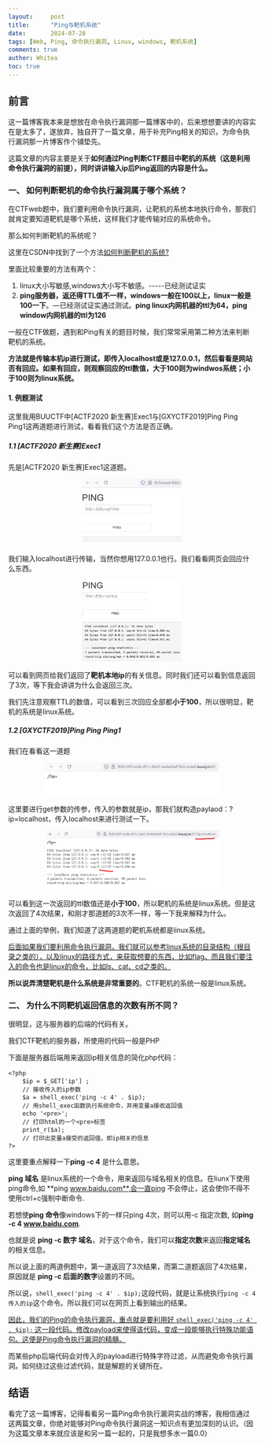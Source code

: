 ```yaml
---
layout:     post
title:      "Ping与靶机系统"
date:       2024-07-28
tags: [Web, Ping, 命令执行漏洞, Linux, windows, 靶机系统]
comments: true
author: Whitea
toc: true
---
```


## 前言

这一篇博客我本来是想放在命令执行漏洞那一篇博客中的，后来想想要讲的内容实在是太多了，遂放弃，独自开了一篇文章，用于补充Ping相关的知识，为命令执行漏洞那一片博客作个铺垫先。

这篇文章的内容主要是关于**如何通过Ping判断CTF题目中靶机的系统（这是利用命令执行漏洞的前提），同时讲讲输入ip后Ping返回的内容是什么。**

### 一、 如何判断靶机的命令执行漏洞属于哪个系统？

在CTFweb题中，我们要利用命令执行漏洞，让靶机的系统本地执行命令，那我们就肯定要知道靶机是哪个系统，这样我们才能传输对应的系统命令。

那么如何判断靶机的系统呢？

这里在CSDN中找到了一个方法[如何判断靶机的系统?](https://blog.csdn.net/ningyanggege/article/details/119886469)

里面比较重要的方法有两个：

1. linux大小写敏感,windows大小写不敏感。-----已经测试证实
2. **ping服务器，返还得TTL值不一样，windows一般在100以上，linux一般是100一下**。—已经测试证实通过测试。**ping linux内网机器的ttl为64，ping window内网机器的ttl为126**

一般在CTF做题，遇到和Ping有关的题目时候，我们常常采用第二种方法来判断靶机的系统。

**方法就是传输本机ip进行测试，即传入localhost或是127.0.0.1，然后看看是网站否有回应。如果有回应，则观察回应的ttl数值，大于100则为windwos系统；小于100则为linux系统。**

#### 1. 例题测试

这里我用BUUCTF中[ACTF2020 新生赛]Exec1与[GXYCTF2019]Ping Ping Ping1这两道题进行测试，看看我们这个方法是否正确。

##### 1.1 [ACTF2020 新生赛]Exec1

先是[ACTF2020 新生赛]Exec1这道题。

<div align=center><img src="../images/2024/07/28/靶机系统1.png" alt="靶机系统1" border="0" width="40%" height="40%"></div>

我们输入localhost进行传输，当然你想用127.0.0.1也行。我们看看网页会回应什么东西。

<div align=center><img src="../images/2024/07/28/靶机系统2.png" alt="靶机系统2" border="0" width="40%" height="40%"></div>

可以看到网页给我们返回了**靶机本地ip**的有关信息。同时我们还可以看到信息返回了3次，等下我会讲讲为什么会返回三次。

我们先注意观察TTL的数值，可以看到三次回应全部都**小于100**，所以很明显，靶机的系统是linux系统。

##### 1.2 [GXYCTF2019]Ping Ping Ping1

我们在看看这一道题

<div align=center><img src="../images/2024/07/28/靶机系统3.png" alt="靶机系统3" border="0" width="70%" height="70%"></div>

这里要进行get参数的传参，传入的参数就是ip，那我们就构造paylaod：?ip=localhost，传入localhost来进行测试一下。

<div align=center><img src="../images/2024/07/28/靶机系统4.png" alt="靶机系统4" border="0" width="70%" height="70%"></div>

可以看到这一次返回的ttl数值还是**小于100**，所以靶机的系统是linux系统。但是这次返回了4次结果，和刚才那道题的3次不一样，等一下我来解释为什么。

通过上面的举例，我们知道了这两道题的靶机系统都是linux系统。

<U>后面如果我们要利用命令执行漏洞，我们就可以参考linux系统的目录结构（根目录之类的），以及linux的路径方式，来获取想要的东西，比如flag。而且我们要注入的命令也是linux的命令，比如ls、cat、cd之类的。</u>

**所以说弄清楚靶机是什么系统是非常重要的**。CTF靶机的系统一般是linux系统。

### 二、 为什么不同靶机返回信息的次数有所不同？

很明显，这与服务器的后端的代码有关。

我们CTF靶机的服务器，所使用的代码一般是PHP

下面是服务器后端用来返回ip相关信息的简化php代码：

```
<?php
    $ip = $_GET['ip'] ;
    // 接收传入的ip参数
    $a = shell_exec('ping -c 4' . $ip);
    // 用shell_exec函数执行系统命令，并用变量a接收返回值
    echo '<pre>';
    // 打印html的一个<pre>标签
    print_r($a);
    // 打印出变量a接受的返回值，即ip相关的信息
?>
```

这里要重点解释一下**ping -c 4** 是什么意思。

**ping 域名** 是linux系统的一个命令，用来返回与域名相关的信息。在liunx下使用ping命令,如 **ping www.baidu.com**,会一直ping 不会停止，这会使你不得不使用ctrl+c强制中断命令.

若想使**ping 命令**像windows下的一样只ping 4次，则可以用-c 指定次数, 如**ping -c 4 www.baidu.com**.

也就是说 **ping -c 数字 域名**，对于这个命令，我们可以**指定次数**来返回**指定域名**的相关信息。

所以说上面的两道例题中，第一道返回了3次结果，而第二道题返回了4次结果，原因就是 **ping -c 后面的数字**设置的不同。

所以说，`shell_exec('ping -c 4' . $ip);`这段代码，就是让系统执行`ping -c 4 传入的ip`这个命令。所以我们可以在网页上看到输出的结果。

<u>因此，我们的Ping的命令执行漏洞，重点就是要利用好  `shell_exec('ping -c 4' . $ip);` 这一段代码。修改payload来使得该代码，变成一段能够执行特殊功能语句。这便是Ping命令执行漏洞的精髓。</u>

而某些php后端代码会对传入的payload进行特殊字符过滤，从而避免命令执行漏洞。如何绕过这些过滤代码，就是解题的关键所在。

## 结语

看完了这一篇博客，记得看看另一篇Ping命令执行漏洞实战的博客，我相信通过这两篇文章，你绝对能够对Ping命令执行漏洞这一知识点有更加深刻的认识。（因为这篇文章本来就应该是和另一篇一起的，只是我想多水一篇0.0）
